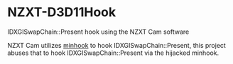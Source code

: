 # NZXT-D3D11Hook
IDXGISwapChain::Present hook using the NZXT Cam software

NZXT Cam utilizes [minhook](https://github.com/TsudaKageyu/minhook) to hook IDXGISwapChain::Present, this project abuses that to hook IDXGISwapChain::Present via the hijacked minhook. 

